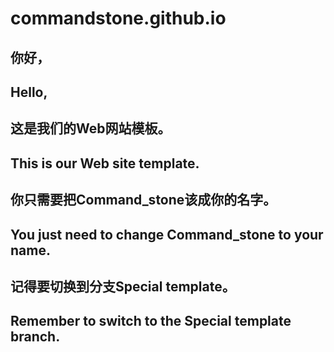 # commandstone.github.io
## 你好，
## Hello,
## 这是我们的Web网站模板。
## This is our Web site template.
## 你只需要把Command_stone该成你的名字。
## You just need to change Command_stone to your name.
## 记得要切换到分支Special template。
## Remember to switch to the Special template branch.
